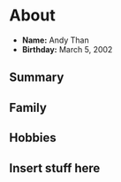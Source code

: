 # About
- **Name:** Andy Than
- **Birthday:** March 5, 2002

## Summary

## Family

## Hobbies

## Insert stuff here
